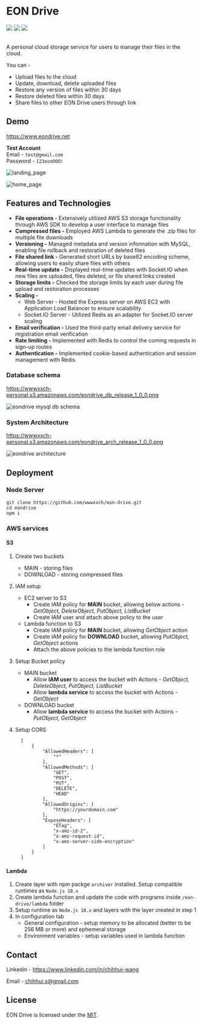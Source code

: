 # EON Drive
<div>
   <img src="https://img.shields.io/badge/license-MIT-7c594e">
   <img src="https://img.shields.io/badge/release-v1.0.0-76bd23">
   <img src="https://img.shields.io/badge/powered%20by-wwwxxch-blue">
</div>
<br>

A personal cloud storage service for users to manage their files in the cloud.

You can -
* Upload files to the cloud
* Update, download, delete uploaded files
* Restore any version of files within 30 days
* Restore deleted files within 30 days
* Share files to other EON Drive users through link

## Demo

https://www.eondrive.net

**Test Account** <br>
Email - `test@gmail.com` <br>
Password - `123oooOOO!`

![landing_page](https://wwwxxch-personal.s3.amazonaws.com/eondrive_demo_landing_release_1_0_0.png)

![home_page](https://wwwxxch-personal.s3.amazonaws.com/eondrive_demo_home_release_1_0_0.png)

## Features and Technologies

* **File operations -** Extensively utilized AWS S3 storage functionality through AWS SDK to develop a user interface to manage files
* **Compressed files -** Employed AWS Lambda to generate the .zip files for multiple file downloads
* **Versioning -** Managed metadata and version information with MySQL, enabling file rollback and restoration of deleted files
* **File shared link -** Generated short URLs by base62 encoding scheme, allowing users to easily share files with others
*	**Real-time update -** Displayed real-time updates with Socket.IO when new files are uploaded, files deleted, or file shared links created
* **Storage limits -** Checked the storage limits by each user during file upload and restoration processes
*	**Scaling -**
    * Web Server - Hosted the Express server on AWS EC2 with Application Load Balancer to ensure scalability 
    * Socket.IO Server - Utilized Redis as an adapter for Socket.IO server scaling
* **Email verification -** Used the third-party email delivery service for registration email verification
* **Rate limiting -** Implemented with Redis to control the coming requests in sign-up routes
*	**Authentication -** Implemented cookie-based authentication and session management with Redis

### Database schema

<a href="https://wwwxxch-personal.s3.amazonaws.com/eondrive_db_release_1_0_0.png" target="_blank">https://wwwxxch-personal.s3.amazonaws.com/eondrive_db_release_1_0_0.png</a>

![eondrive mysql db schema](https://wwwxxch-personal.s3.amazonaws.com/eondrive_db_release_1_0_0.png)

### System Architecture

<a href="https://wwwxxch-personal.s3.amazonaws.com/eondrive_arch_release_1_0_0.png" target="_blank">https://wwwxxch-personal.s3.amazonaws.com/eondrive_arch_release_1_0_0.png</a>

![eondrive architecture](https://wwwxxch-personal.s3.amazonaws.com/eondrive_arch_release_1_0_0.png)

## Deployment

### Node Server

```
git clone https://github.com/wwwxxch/eon-drive.git
cd eondrive
npm i
```

### AWS services

#### S3
1. Create two buckets
    * MAIN - storing files
    * DOWNLOAD - storing compressed files
2. IAM setup
    * EC2 server to S3
        * Create IAM policy for **MAIN** bucket, allowing below actions - *GetObject, DeleteObject, PutObject, ListBucket*
        * Create IAM user and attach above policy to the user
    * Lambda function to S3
        * Create IAM policy for **MAIN** bucket, allowing *GetObject* action
        * Create IAM policy for **DOWNLOAD** bucket, allowing *PutObject, GetObject* actions
        * Attach the above policies to the lambda function role
    
3. Setup Bucket policy
    * MAIN bucket
        * Allow **IAM user** to access the bucket with Actions - *GetObject, DeleteObject, PutObject, ListBucket*
        * Allow **lambda service** to access the bucket with Actions - *GetObject*
    * DOWNLOAD bucket
        * Allow **lambda service** to access the bucket with Actions - *PutObject, GetObject*
4. Setup CORS
    ```
      [
          {
              "AllowedHeaders": [
                  "*"
              ],
              "AllowedMethods": [
                  "GET",
                  "POST",
                  "PUT",
                  "DELETE",
                  "HEAD"
              ],
              "AllowedOrigins": [
                  "https://yourdomain.com"
              ],
              "ExposeHeaders": [
                  "ETag",
                  "x-amz-id-2",
                  "x-amz-request-id",
                  "x-amz-server-side-encryption"
              ]
          }
      ]
    ```

#### Lambda
1. Create layer with npm packge `archiver` installed. Setup compatible runtimes as `Node.js 18.x`
2. Create lambda function and update the code with programs inside `/eon-drive/lambda` folder
3. Setup runtime as `Node.js 18.x` and layers with the layer created in step 1
4. In configuration tab
    * General configuration - setup memory to be allocated (better to be 256 MB or more) and ephemeral storage
    * Environment variables - setup variables used in lambda function


## Contact
Linkedin - https://www.linkedin.com/in/chihhui-wang

Email - chihhui.x@gmail.com

## License
EON Drive is licensed under the [MIT](https://github.com/wwwxxch/eon-drive/blob/main/LICENSE).
